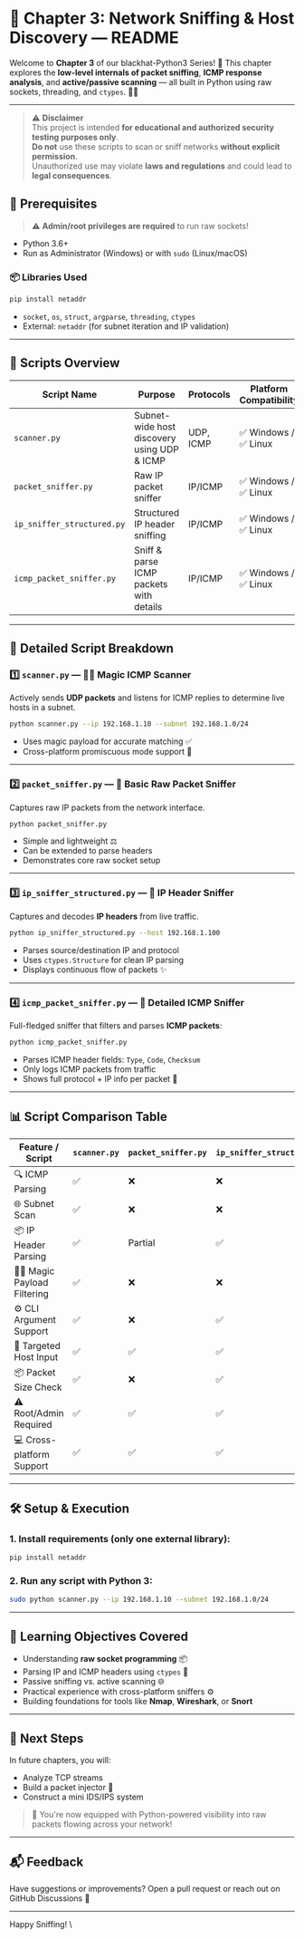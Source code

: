 # 📘 Chapter 3: Network Sniffing & Host Discovery — README

Welcome to **Chapter 3** of our blackhat-Python3 Series! 🚀 This chapter explores the **low-level internals of packet sniffing**, **ICMP response analysis**, and **active/passive scanning** — all built in Python using raw sockets, threading, and `ctypes`. 🧪🐍

---

> ⚠️ **Disclaimer**  
> This project is intended **for educational and authorized security testing purposes only**.  
> **Do not** use these scripts to scan or sniff networks **without explicit permission**.  
> Unauthorized use may violate **laws and regulations** and could lead to **legal consequences**.


## 🧰 Prerequisites

> ⚠️ **Admin/root privileges are required** to run raw sockets!

* Python 3.6+
* Run as Administrator (Windows) or with `sudo` (Linux/macOS)

### 📦 Libraries Used

```bash
pip install netaddr
```

* `socket`, `os`, `struct`, `argparse`, `threading`, `ctypes`
* External: `netaddr` (for subnet iteration and IP validation)

---

## 📜 Scripts Overview

| Script Name                | Purpose                                     | Protocols | Platform Compatibility |
| -------------------------- | ------------------------------------------- | --------- | ---------------------- |
| `scanner.py`               | Subnet-wide host discovery using UDP & ICMP | UDP, ICMP | ✅ Windows / ✅ Linux    |
| `packet_sniffer.py`        | Raw IP packet sniffer                       | IP/ICMP   | ✅ Windows / ✅ Linux    |
| `ip_sniffer_structured.py` | Structured IP header sniffing               | IP/ICMP   | ✅ Windows / ✅ Linux    |
| `icmp_packet_sniffer.py`   | Sniff & parse ICMP packets with details     | IP/ICMP   | ✅ Windows / ✅ Linux    |

---

## 🔎 Detailed Script Breakdown

### 1️⃣ `scanner.py` — 🧙‍♂️ Magic ICMP Scanner

Actively sends **UDP packets** and listens for ICMP replies to determine live hosts in a subnet.

```bash
python scanner.py --ip 192.168.1.10 --subnet 192.168.1.0/24
```

* Uses magic payload for accurate matching ✅
* Cross-platform promiscuous mode support 🦮

---

### 2️⃣ `packet_sniffer.py` — 🐍 Basic Raw Packet Sniffer

Captures raw IP packets from the network interface.

```bash
python packet_sniffer.py
```

* Simple and lightweight ⚖️
* Can be extended to parse headers
* Demonstrates core raw socket setup

---

### 3️⃣ `ip_sniffer_structured.py` — 🧠 IP Header Sniffer

Captures and decodes **IP headers** from live traffic.

```bash
python ip_sniffer_structured.py --host 192.168.1.100
```

* Parses source/destination IP and protocol
* Uses `ctypes.Structure` for clean IP parsing
* Displays continuous flow of packets ✨

---

### 4️⃣ `icmp_packet_sniffer.py` — 📡 Detailed ICMP Sniffer

Full-fledged sniffer that filters and parses **ICMP packets**:

```bash
python icmp_packet_sniffer.py
```

* Parses ICMP header fields: `Type`, `Code`, `Checksum`
* Only logs ICMP packets from traffic
* Shows full protocol + IP info per packet 🦮

---

## 📊 Script Comparison Table

| Feature / Script              | `scanner.py` | `packet_sniffer.py` | `ip_sniffer_structured.py` | `icmp_packet_sniffer.py` |
| ----------------------------- | ------------ | ------------------- | -------------------------- | ------------------------ |
| 🔍 ICMP Parsing               | ✅            | ❌                   | ❌                          | ✅                        |
| 🌐 Subnet Scan                | ✅            | ❌                   | ❌                          | ❌                        |
| 📦 IP Header Parsing          | ✅            | Partial             | ✅                          | ✅                        |
| 🧙‍♂️ Magic Payload Filtering | ✅            | ❌                   | ❌                          | ❌                        |
| ⚙️  CLI Argument Support      | ✅            | ❌                   | ✅                          | ✅                        |
| 🎯 Targeted Host Input        | ✅            | ✅                   | ✅                          | ✅                        |
| 📦 Packet Size Check          | ✅            | ❌                   | ✅                          | ✅                        |
| ⚠️ Root/Admin Required        | ✅            | ✅                   | ✅                          | ✅                        |
| 💻 Cross-platform Support     | ✅            | ✅                   | ✅                          | ✅                        |

---

## 🛠️ Setup & Execution

### 1. Install requirements (only one external library):

```bash
pip install netaddr
```

### 2. Run any script with Python 3:

```bash
sudo python scanner.py --ip 192.168.1.10 --subnet 192.168.1.0/24
```

---

## 🧠 Learning Objectives Covered

* Understanding **raw socket programming** 📦
* Parsing IP and ICMP headers using `ctypes` 🦮
* Passive sniffing vs. active scanning 🌐
* Practical experience with cross-platform sniffers ⚙️
* Building foundations for tools like **Nmap**, **Wireshark**, or **Snort**

---

## 🧹 Next Steps

In future chapters, you will:

* Analyze TCP streams
* Build a packet injector 🔫
* Construct a mini IDS/IPS system

> 🚀 You're now equipped with Python-powered visibility into raw packets flowing across your network!

---

## 📬 Feedback

Have suggestions or improvements? Open a pull request or reach out on GitHub Discussions 💬

---

Happy Sniffing! \\
